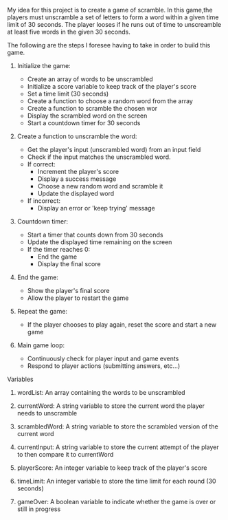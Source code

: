 My idea for this project is to create a game of scramble. 
In this game,the players must unscramble a set of letters to form a word within a given time limit of 30 seconds. The player looses if he runs out of time to unscreamble at least five words in the given 30 seconds. 


The following are the steps I foresee having to take in order to build this game.

1. Initialize the game:
   - Create an array of words to be unscrambled
   - Initialize a score variable to keep track of the player's score
   - Set a time limit (30 seconds)
   - Create a function to choose a random word from the array
   - Create a function to scramble the chosen wor
   - Display the scrambled word on the screen
   - Start a countdown timer for 30 seconds

2. Create a function to unscramble the word:
   - Get the player's input (unscrambled word) from an input field
   - Check if the input matches the unscrambled word.
   - If correct:
     - Increment the player's score
     - Display a success message
     - Choose a new random word and scramble it
     - Update the displayed word
   - If incorrect:
     - Display an error or 'keep trying' message


3. Countdown timer:
   - Start a timer that counts down from 30 seconds
   - Update the displayed time remaining on the screen
   - If the timer reaches 0:
     - End the game
     - Display the final score

4. End the game:
   - Show the player's final score
   - Allow the player to restart the game

5. Repeat the game:
   - If the player chooses to play again, reset the score and start a new game

6. Main game loop:
   - Continuously check for player input and game events
   - Respond to player actions (submitting answers, etc...)


Variables 

1. wordList: An array containing the words to be unscrambled

2. currentWord: A string variable to store the current word the player needs to unscramble

3. scrambledWord: A string variable to store the scrambled version of the current word

4. currentInput: A string variable to store the current attempt of the player to then compare it to currentWord

5. playerScore: An integer variable to keep track of the player's score

6. timeLimit: An integer variable to store the time limit for each round (30 seconds)

7. gameOver: A boolean variable to indicate whether the game is over or still in progress